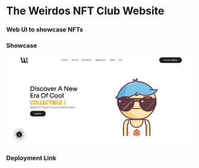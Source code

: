 # The Weirdos NFT Club Website

### Web UI to showcase NFTs

### Showcase
![Alt text](<Home - Desktop.png>)

### Deployment Link
